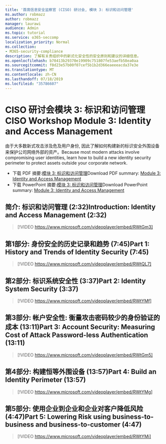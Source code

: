 ```yaml
---
title: '首席信息安全监察官 (CISO) 研讨会, 模块 3: 标识和访问管理'
ms.author: robmazz
author: robmazz
manager: laurawi
audience: Admin
ms.topic: tutorial
ms.service: o365-seccomp
localization_priority: Normal
ms.collection:
- M365-security-compliance
description: 了解有关贵组织中的新式化安全性的安全原则和建议的详细信息。
ms.openlocfilehash: b70413b29370e19909c751807fe53aefb58ea0aa
ms.sourcegitcommit: f0d23e57b00f07cef5b1b2d366eaeeeacda37e3e
ms.translationtype: MT
ms.contentlocale: zh-CN
ms.lasthandoff: 07/18/2019
ms.locfileid: "35786607"
---
```

# <a name="ciso-workshop-module-3-identity-and-access-management"></a><span data-ttu-id="81895-103">CISO 研讨会模块 3: 标识和访问管理</span><span class="sxs-lookup"><span data-stu-id="81895-103">CISO Workshop Module 3: Identity and Access Management</span></span> 

<span data-ttu-id="81895-104">由于大多数新式攻击涉及危及用户身份, 因此了解如何构建新的标识安全外围设备来保护公司网络外部的资产。</span><span class="sxs-lookup"><span data-stu-id="81895-104">Because most modern attacks involve compromising user identities, learn how to build a new identity security perimeter to protect assets outside your corporate network.</span></span>

- <span data-ttu-id="81895-105">下载 PDF 摘要:[模块 3: 标识和访问管理](media/ciso-workshop-3-identity-protection.pdf)</span><span class="sxs-lookup"><span data-stu-id="81895-105">Download PDF summary: [Module 3: Identity and Access Management](media/ciso-workshop-3-identity-protection.pdf)</span></span>
- <span data-ttu-id="81895-106">下载 PowerPoint 摘要:[模块 3: 标识和访问管理](https://docs.microsoft.com/office365/securitycompliance/media/ciso-workshop-3-identity-protection.pptx)</span><span class="sxs-lookup"><span data-stu-id="81895-106">Download PowerPoint summary: [Module 3: Identity and Access Management](https://docs.microsoft.com/office365/securitycompliance/media/ciso-workshop-3-identity-protection.pptx)</span></span>

## <a name="introduction-identity-and-access-management-232"></a><span data-ttu-id="81895-107">简介: 标识和访问管理 (2:32)</span><span class="sxs-lookup"><span data-stu-id="81895-107">Introduction: Identity and Access Management (2:32)</span></span>

> [!VIDEO https://www.microsoft.com/videoplayer/embed/RWtGm3]

## <a name="part-1-history-and-trends-of-identity-security-745"></a><span data-ttu-id="81895-108">第1部分: 身份安全的历史记录和趋势 (7:45)</span><span class="sxs-lookup"><span data-stu-id="81895-108">Part 1: History and Trends of Identity Security (7:45)</span></span>

> [!VIDEO https://www.microsoft.com/videoplayer/embed/RWtQL7]

## <a name="part-2-identity-system-security-337"></a><span data-ttu-id="81895-109">第2部分: 标识系统安全性 (3:37)</span><span class="sxs-lookup"><span data-stu-id="81895-109">Part 2: Identity System Security (3:37)</span></span>

> [!VIDEO https://www.microsoft.com/videoplayer/embed/RWtYMf]

## <a name="part-3-account-security-measuring-cost-of-attack-password-less-authentication-1311"></a><span data-ttu-id="81895-110">第3部分: 帐户安全性: 衡量攻击密码较少的身份验证的成本 (13:11)</span><span class="sxs-lookup"><span data-stu-id="81895-110">Part 3: Account Security: Measuring Cost of Attack Password-less Authentication (13:11)</span></span>

> [!VIDEO https://www.microsoft.com/videoplayer/embed/RWtGm5]

## <a name="part-4-build-an-identity-perimeter-1357"></a><span data-ttu-id="81895-111">第4部分: 构建恒等外围设备 (13:57)</span><span class="sxs-lookup"><span data-stu-id="81895-111">Part 4: Build an Identity Perimeter (13:57)</span></span>

> [!VIDEO https://www.microsoft.com/videoplayer/embed/RWtYMg]

## <a name="part-5-lowering-risk-using-business-to-business-and-business-to-customer-447"></a><span data-ttu-id="81895-112">第5部分: 使用企业到企业和企业对客户降低风险 (4:47)</span><span class="sxs-lookup"><span data-stu-id="81895-112">Part 5: Lowering Risk using business-to-business and business-to-customer (4:47)</span></span>

> [!VIDEO https://www.microsoft.com/videoplayer/embed/RWtYMi]